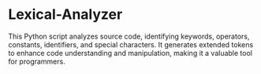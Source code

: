 # Lexical-Analyzer
This Python script analyzes source code, identifying keywords, operators, constants, identifiers, and special characters. It generates extended tokens to enhance code understanding and manipulation, making it a valuable tool for programmers.
